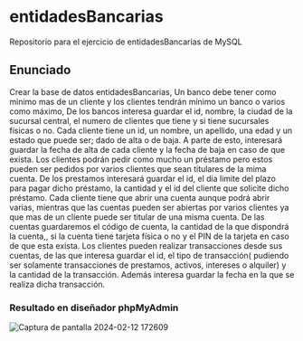 # entidadesBancarias
Repositorio para el ejercicio de entidadesBancarias de MySQL

## Enunciado
Crear la base de datos entidadesBancarias, Un banco debe tener como minimo mas de un cliente y los clientes tendrán mínimo un banco o varios como máximo, De los bancos interesa guardar el id, nombre, la ciudad de la sucursal central, el numero de clientes que tiene y si tiene sucursales físicas o no.
Cada cliente tiene un id, un nombre, un apellido, una edad y un estado que puede ser; dado de alta o de baja. A parte de esto, interesará guardar la fecha de alta de cada cliente y la fecha de baja en caso de que exista.
Los clientes podrán pedir como mucho un préstamo pero estos pueden ser pedidos por varios clientes que sean titulares de la mima cuenta.
De los prestamos interesará guardar el id, el dia limite del plazo para pagar dicho préstamo, la cantidad y el id del cliente que solicite dicho préstamo.
Cada cliente tiene que abrir una cuenta aunque podrá abrir varias, mientras que las cuentas pueden ser abiertas por varios  clientes ya que mas de un cliente puede ser titular de una misma cuenta. De las cuentas guardaremos el código de cuenta, la cantidad de la que dispondrá la cuenta,, si la cuenta tiene tarjeta física o no y el PIN de la tarjeta en caso de que esta exista.
Los clientes pueden realizar transacciones desde sus cuentas, de las que interesa guardar el id, el tipo de transacción( pudiendo ser solamente transacciones de prestamos, activos, intereses o alquiler) y la cantidad de la transacción. Además interesa guardar la fecha en la que se realiza dicha transacción.

### Resultado en diseñador phpMyAdmin
![Captura de pantalla 2024-02-12 172609](https://github.com/E7OY/entidadesBancarias/assets/102689282/8626a494-69d8-4f83-8212-adab1a3a0c15)
